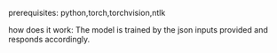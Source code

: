 prerequisites: python,torch,torchvision,ntlk


how does it work: The model is trained by the json inputs provided and responds accordingly.